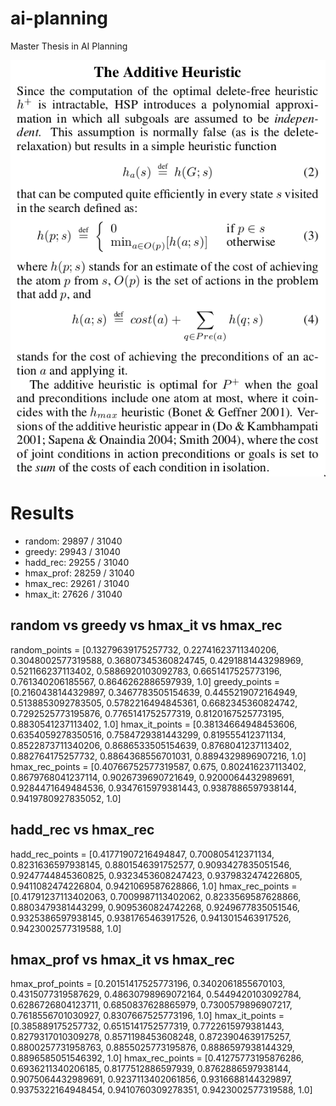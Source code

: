 # ai-planning
Master Thesis in AI Planning

![Additive heuristic definition](images/h_add.png)

# Results

- random: 29897 / 31040
- greedy: 29943 / 31040
- hadd_rec: 29255 / 31040
- hmax_prof: 28259 / 31040
- hmax_rec: 29261 / 31040
- hmax_it: 27626 / 31040

## random vs greedy vs hmax_it vs hmax_rec

random_points =  [0.13279639175257732, 0.22741623711340206, 0.3048002577319588, 0.36807345360824745, 0.4291881443298969, 0.521166237113402, 0.5886920103092783, 0.6651417525773196, 0.761340206185567, 0.8646262886597939, 1.0]
greedy_points =  [0.2160438144329897, 0.3467783505154639, 0.4455219072164949, 0.5138853092783505, 0.5782216494845361, 0.6682345360824742, 0.7292525773195876, 0.7765141752577319, 0.8120167525773195, 0.8830541237113402, 1.0]
hmax_it_points =  [0.38134664948453606, 0.6354059278350516, 0.7584729381443299, 0.819555412371134, 0.8522873711340206, 0.8686533505154639, 0.8768041237113402, 0.882764175257732, 0.8864368556701031, 0.8894329896907216, 1.0]
hmax_rec_points =  [0.40766752577319587, 0.675, 0.802416237113402, 0.8679768041237114, 0.9026739690721649, 0.9200064432989691, 0.9284471649484536, 0.9347615979381443, 0.9387886597938144, 0.9419780927835052, 1.0]

## hadd_rec vs hmax_rec

hadd_rec_points =  [0.41771907216494847, 0.700805412371134, 0.8231636597938145, 0.8801546391752577, 0.9093427835051546, 0.9247744845360825, 0.9323453608247423, 0.9379832474226805, 0.9411082474226804, 0.9421069587628866, 1.0]
hmax_rec_points =  [0.41791237113402063, 0.7009987113402062, 0.8233569587628866, 0.8803479381443299, 0.9095360824742268, 0.9249677835051546, 0.9325386597938145, 0.9381765463917526, 0.9413015463917526, 0.9423002577319588, 1.0]

## hmax_prof vs hmax_it vs hmax_rec

hmax_prof_points =  [0.20151417525773196, 0.3402061855670103, 0.4315077319587629, 0.48630798969072164, 0.5449420103092784, 0.6286726804123711, 0.6850837628865979, 0.7300579896907217, 0.7618556701030927, 0.8307667525773196, 1.0]
hmax_it_points =  [0.385889175257732, 0.6515141752577319, 0.7722615979381443, 0.8279317010309278, 0.8571198453608248, 0.8723904639175257, 0.8800257731958763, 0.8855025773195876, 0.8886597938144329, 0.8896585051546392, 1.0]
hmax_rec_points =  [0.41275773195876286, 0.6936211340206185, 0.8177512886597939, 0.8762886597938144, 0.9075064432989691, 0.9237113402061856, 0.9316688144329897, 0.9375322164948454, 0.9410760309278351, 0.9423002577319588, 1.0]
